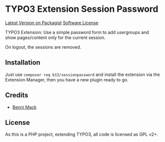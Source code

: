 TYPO3 Extension Session Password
================================

[Latest Version on Packagist][link-packagist]
[Software License](LICENSE.md)

TYPO3 Extension: Use a simple password form to add usergroups and show pages/content only for the current session.

On logout, the sessions are removed.

## Installation

Just use `composer req b13/sessionpassword` and install the extension via the Extension Manager,
then you have a new plugin ready to go.


## Credits

* [Benni Mack][link-author]

## License

As this is a PHP project, extending TYPO3, all code is licensed as GPL v2+.


[link-author]: https://github.com/bmack
[link-packagist]: https://packagist.org/packages/b13/sessionpassword

